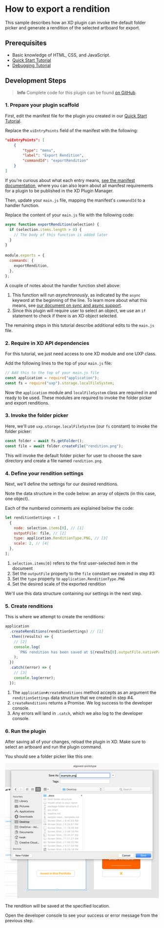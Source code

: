 # How to export a rendition

This sample describes how an XD plugin can invoke the default folder picker and generate a rendition of the selected artboard for export.

## Prerequisites

- Basic knowledge of HTML, CSS, and JavaScript.
- [Quick Start Tutorial](/tutorials/quick-start/)
- [Debugging Tutorial](/tutorials/debugging/)

## Development Steps

> **Info**
> Complete code for this plugin can be found [on GitHub](https://github.com/AdobeXD/Plugin-Samples/tree/master/how-to-export-a-rendition).

### 1. Prepare your plugin scaffold

First, edit the manifest file for the plugin you created in our [Quick Start Tutorial](/tutorials/quick-start).

Replace the `uiEntryPoints` field of the manifest with the following:

```json
"uiEntryPoints": [
    {
        "type": "menu",
        "label": "Export Rendition",
        "commandId": "exportRendition"
    }
]
```

If you're curious about what each entry means, [see the manifest documentation](/reference/structure/manifest/), where you can also learn about all manifest requirements for a plugin to be published in the XD Plugin Manager.

Then, update your `main.js` file, mapping the manifest's `commandId` to a handler function.

Replace the content of your `main.js` file with the following code:

```js
async function exportRendition(selection) {
  if (selection.items.length > 0) {
    // The body of this function is added later
  }
}

module.exports = {
  commands: {
    exportRendition,
  },
};
```

A couple of notes about the handler function shell above:

1. This function will run _asynchronously_, as indicated by the `async` keyword at the beginning of the line. To learn more about what this means, see [our document on sync and async support](/reference/javascript/sync-async/).
1. Since this plugin will require user to select an object, we use an `if` statement to check if there is an XD object selected.

The remaining steps in this tutorial describe additional edits to the `main.js` file.

### 2. Require in XD API dependencies

For this tutorial, we just need access to one XD module and one UXP class.

Add the following lines to the top of your `main.js` file:

```js
// Add this to the top of your main.js file
const application = require("application");
const fs = require("uxp").storage.localFileSystem;
```

Now the `application` module and `localFileSystem` class are required in and ready to be used. These modules are required to invoke the folder picker and export renditions.

### 3. Invoke the folder picker

Here, we'll use `uxp.storage.localFileSystem` (our `fs` constant) to invoke the folder picker:

```js
const folder = await fs.getFolder();
const file = await folder.createFile("rendition.png");
```

This will invoke the default folder picker for user to choose the save directory and create a file named `rendition.png`.

### 4. Define your rendition settings

Next, we'll define the settings for our desired renditions.

Note the data structure in the code below: an array of objects (in this case, one object).

Each of the numbered comments are explained below the code:

```js
let renditionSettings = [
  {
    node: selection.items[0], // [1]
    outputFile: file, // [2]
    type: application.RenditionType.PNG, // [3]
    scale: 2, // [4]
  },
];
```

1. `selection.items[0]` refers to the first user-selected item in the document
2. Set the `outputFile` property to the `file` constant we created in step #3
3. Set the `type` property to `application.RenditionType.PNG`
4. Set the desired scale of the exported rendition

We'll use this data structure containing our settings in the next step.

### 5. Create renditions

This is where we attempt to create the renditions:

```js
application
  .createRenditions(renditionSettings) // [1]
  .then((results) => {
    // [2]
    console.log(
      `PNG rendition has been saved at ${results[0].outputFile.nativePath}`
    );
  })
  .catch((error) => {
    // [3]
    console.log(error);
  });
```

1. The `application#createRenditions` method accepts as an argument the `renditionSettings` data structure that we created in step #4.
2. `createRenditions` returns a Promise. We log success to the developer console.
3. Any errors will land in `.catch`, which we also log to the developer console.

### 6. Run the plugin

After saving all of your changes, reload the plugin in XD. Make sure to select an artboard and run the plugin command.

You should see a folder picker like this one:

![System folder picker screen](../../images/export-rendition-pick-file.png)

The rendition will be saved at the specified location.

Open the developer console to see your success or error message from the previous step.
